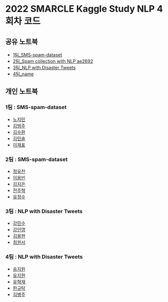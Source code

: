 # 2022 SMARCLE Kaggle Study NLP 4회차 코드


## 공유 노트북
- [1팀_SMS-spam-dataset](https://www.kaggle.com/code/jaepyo99/sms-spam-collection-dataset-with-nlp)
- [2팀_Spam collection with NLP ae2692](https://www.kaggle.com/code/junguchan/spam-collection-with-nlp-ae2692)
- [3팀_NLP with Disaster Tweets](https://www.kaggle.com/code/cwonseo/smarcle-kaggle-study-disaster-tweets)
- [4팀_name]()

## 개인 노트북

### 1팀 : SMS-spam-dataset
- [노지민](https://www.kaggle.com/code/emilyjiminroh/sms-spam-collection-dataset-with-nlp/notebook)
- [김범주](https://www.kaggle.com/kimbumju/natural-language-processing-nlp-for-be-59406c)
- [김수환](https://www.kaggle.com/code/swan706/sms-spam-nlp)
- [김민솔]()
- [이재표](https://www.kaggle.com/code/jaepyo99/smarcle-sms-spam-collection-with-nlp/notebook)

### 2팀 : SMS-spam-dataset
- [정유찬]()
- [이용빈](https://www.kaggle.com/code/leeyongbin/spam-mail-collector)
- [김지은](https://www.kaggle.com/code/kimdobby/sms-spam-with-nlp)
- [전주혁]()
- [유정수]()     
        
### 3팀 : NLP with Disaster Tweets
- [강민수](https://www.kaggle.com/code/alstn38/natural-language-processing-nlp-from-fares-sayah)
- [강인영](https://www.kaggle.com/code/inyeongkang/nlp-beginners-eda-modeling)
- [김용현]()
- [최원서](https://www.kaggle.com/code/cwonseo/smarcle-kaggle-study-disaster-tweets)

### 4팀 : NLP with Disaster Tweets
- [송지원](https://www.kaggle.com/code/song3song/smc-disaster-tweets-feat-nlp?scriptVersionId=96794213)
- [유지원](https://www.kaggle.com/jiyajiwon/predict-disaster-tweet-with-nlp)
- [유혁재](https://www.kaggle.com/dbgurwo/smc-basic-eda-cleaning-and-glove)
- [한규탁](https://www.kaggle.com/code/formeforu/smarcle-w4-disaster-tweets/notebook?scriptVersionId=96793964)
- [김병주]()

